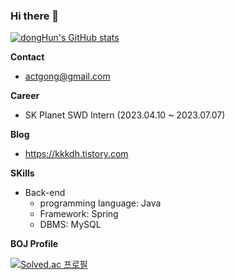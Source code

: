 ### Hi there 👋
[![dongHun's GitHub stats](https://github-readme-stats.vercel.app/api?username=rkdehdgns1230&show_icons=true)](https://github.com/anuraghazra/github-readme-stats)

**Contact**
- actgong@gmail.com

**Career**
- SK Planet SWD Intern (2023.04.10 ~ 2023.07.07)

**Blog**
- https://kkkdh.tistory.com

**SKills**
- Back-end
  - programming language: Java
  - Framework: Spring
  - DBMS: MySQL

**BOJ Profile** 

[![Solved.ac
프로필](http://mazassumnida.wtf/api/generate_badge?boj=fdc114)](https://solved.ac/fdc114)
